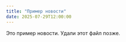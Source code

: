 ```yaml
---
title: "Пример новости"
date: 2025-07-29T12:00:00
---
```


Это пример новости. Удали этот файл позже.
